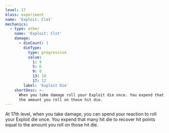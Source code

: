 ```yaml
---
level: 17
klass: experiment
name: 'Exploit: Clot'
mechanics:
  - type: other
    name: 'Exploit: Clot'
    damage:
      - dieCount: 1
        dieType:
          type: progressive
          value:
            1: 4
            5: 6
            9: 8
            13: 10
            17: 12
        label: 'Exploit Die'
    shortDesc: >-
      When you take damage roll your Exploit die once. You expend that many hit die to recover hit points equal to
      the amount you roll on those hit die.
---
```

At 17th level, when you take damage, you can spend your reaction to roll your Exploit die once.
You expend that many hit die to recover hit points equal to the amount you roll on those hit die.
